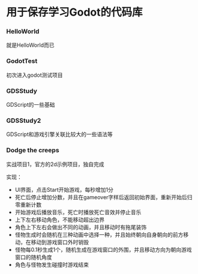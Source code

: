 # 用于保存学习Godot的代码库

### HelloWorld

就是HelloWorld而已

### GodotTest

初次进入godot测试项目

### GDSStudy

GDScript的一些基础

### GDSStudy2

GDScript和游戏引擎关联比较大的一些语法等

### Dodge the creeps

实战项目1，官方的2d示例项目，独自完成

实现：

* UI界面，点击Start开始游戏，每秒增加1分
* 死亡后停止增加分数，并且在gameover字样后返回初始界面，重新开始后归零重新计数
* 开始游戏后播放音乐，死亡时播放死亡音效并停止音乐
* 上下左右移动角色，不能移动超出边界
* 角色上下左右会做出不同的动画，并且移动时有拖尾装饰
* 怪物生成时会随机在三种动画中选择一种，并且始终朝向自身朝向的前方移动，在移动到游戏窗口外时销毁
* 怪物每0.1秒生成1个，随机生成在游戏窗口的外围，并且移动方向为朝向游戏窗口的随机角度
* 角色与怪物发生碰撞时游戏结束
